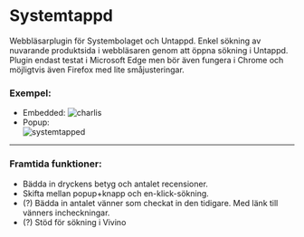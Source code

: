 # Systemtappd  
Webbläsarplugin för Systembolaget och Untappd. Enkel sökning av nuvarande produktsida i webbläsaren genom att öppna sökning i Untappd. Plugin endast testat i Microsoft Edge men bör även fungera i Chrome och möjligtvis även Firefox med lite småjusteringar.  
### Exempel:
- Embedded:
![charlis](https://github.com/user-attachments/assets/efee4c26-7077-4702-8dbf-34ff68274e82)
- Popup:  
![systemtapped](https://github.com/bostrum/systemtapped/assets/46707048/81bc9aba-7112-46af-88d2-c36fbfdf3dd4)
---
### Framtida funktioner:
- Bädda in dryckens betyg och antalet recensioner.  
- Skifta mellan popup+knapp och en-klick-sökning.  
- (?) Bädda in antalet vänner som checkat in den tidigare. Med länk till vänners incheckningar.  
- (?) Stöd för sökning i Vivino

